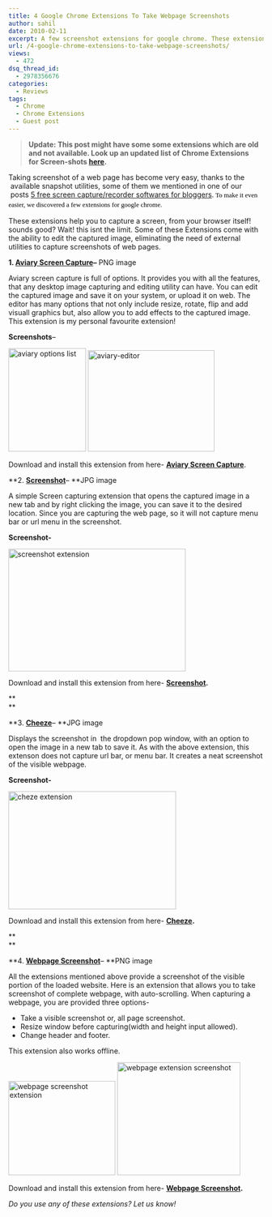 ```yaml
---
title: 4 Google Chrome Extensions To Take Webpage Screenshots
author: sahil
date: 2010-02-11
excerpt: A few screenshot extensions for google chrome. These extensions help you to capture a screen, from your browser itself! sounds good ? Wait! this isnt the limit. Some of these Extensions come with the ability to edit the captured image, eliminating the need of external utilities to capture screenshots of web pages.
url: /4-google-chrome-extensions-to-take-webpage-screenshots/
views:
  - 472
dsq_thread_id:
  - 2978356676
categories:
  - Reviews
tags:
  - Chrome
  - Chrome Extensions
  - Guest post
---
```

> **Update: This post might have some some extensions which are old and not available. Look up an updated list of Chrome Extensions for Screen-shots [here][1].**

Taking screenshot of a web page has become very easy, thanks to the  available snapshot utilities, some of them we mentioned in one of our  posts <a title="5 Screen Capture/Recording Softwares For Bloggers" href="http://devilsworkshop.org/5-free-screen-capturerecorder-softwares-for-bloggers/" target="_blank">5 free screen capture/recorder softwares for bloggers</a>.<span style="font-family: 'Lucida Grande', Verdana, Arial, 'Bitstream Vera Sans', sans-serif;line-height: 15px;font-size: 11px;color: #333333"><strong><span style="color: #000000;font-family: Georgia, 'Times New Roman', 'Bitstream Charter', Times, serif;font-weight: normal;line-height: 19px;font-size: 13px"> To make it even easier, we discovered a few extensions for google chrome.</span></strong></span>

These extensions help you to capture a screen, from your browser itself! sounds good? Wait! this isnt the limit. Some of these Extensions come with the ability to edit the captured image, eliminating the need of external utilities to capture screenshots of web pages.

**1. **<a href="https://chrome.google.com/extensions/detail/ncgcgghbabbopfcpgcjpfffdgnbadegf" onclick="_gaq.push(['_trackEvent', 'outbound-article', 'https://chrome.google.com/extensions/detail/ncgcgghbabbopfcpgcjpfffdgnbadegf', 'Aviary Screen Capture']);" title="aviary screen capture"  target="_blank"><strong>Aviary Screen Capture</strong></a>**&#8211;** PNG image

Aviary screen capture is full of options. It provides you with all the features, that any desktop image capturing and editing utility can have. You can edit the captured image and save it on your system, or upload it on web. The editor has many options that not only include resize, rotate, flip and add visuall graphics but, also allow you to add effects to the captured image. This extension is my personal favourite extension!

**Screenshots**&#8211;

<img class="wp-image-52162" style="margin-top: 0px;margin-bottom: 0px;padding: 0px" src="http://cdn.devilsworkshop.org/files/2010/02/aviary-options.png" alt="aviary options list" width="153" height="204" /> <img style="margin-top: 0px;margin-bottom: 0px;padding: 0px" src="http://cdn.devilsworkshop.org/files/2010/02/aviary-editor.png" alt="aviary-editor" width="250" height="200" />

Download and install this extension from here- **<a href="https://chrome.google.com/extensions/detail/ncgcgghbabbopfcpgcjpfffdgnbadegf" onclick="_gaq.push(['_trackEvent', 'outbound-article', 'https://chrome.google.com/extensions/detail/ncgcgghbabbopfcpgcjpfffdgnbadegf', 'Aviary Screen Capture']);" title="aviary screen capture"  target="_blank">Aviary Screen Capture</a><span style="font-weight: normal">.</span>**

**2. **<a href="https://chrome.google.com/extensions/detail/ljnhbdmlnngoimlkeelbomnegaokpglm" onclick="_gaq.push(['_trackEvent', 'outbound-article', 'https://chrome.google.com/extensions/detail/ljnhbdmlnngoimlkeelbomnegaokpglm', 'Screenshot']);" title="screenshot"  target="_blank"><strong>Screenshot</strong></a>**&#8211; **JPG image

A simple Screen capturing extension that opens the captured image in a new tab and by right clicking the image, you can save it to the desired location. Since you are capturing the web page, so it will not capture menu bar or url menu in the screenshot.

**Screenshot-**

**<span style="font-weight: normal"><img style="border: 0px initial initial" src="http://cdn.devilsworkshop.org/files/2010/02/screenshot.png" alt="screenshot extension" width="350" height="242" /></span>**

Download and install this extension from here- **<a href="https://chrome.google.com/extensions/detail/ljnhbdmlnngoimlkeelbomnegaokpglm" onclick="_gaq.push(['_trackEvent', 'outbound-article', 'https://chrome.google.com/extensions/detail/ljnhbdmlnngoimlkeelbomnegaokpglm', 'Screenshot']);" title="screenshot"  target="_blank">Screenshot</a>.**

**  
**

**3. **<a href="https://chrome.google.com/extensions/detail/gcidomlkfiafggohnnnpfdcphkbgogdj" onclick="_gaq.push(['_trackEvent', 'outbound-article', 'https://chrome.google.com/extensions/detail/gcidomlkfiafggohnnnpfdcphkbgogdj', 'Cheeze']);" title="cheeze"  target="_blank"><strong>Cheeze</strong></a>**&#8211; **JPG image

Displays the screenshot in  the dropdown pop window, with an option to open the image in a new tab to save it. As with the above extension, this extenson does not capture url bar, or menu bar. It creates a neat screenshot of the visible webpage.

**Screenshot-**

**<span style="font-weight: normal"> <img style="border: 0px initial initial" src="http://cdn.devilsworkshop.org/files/2010/02/cheeze.png" alt="cheze extension" width="331" height="233" /></span>**

Download and install this extension from here- **<a href="https://chrome.google.com/extensions/detail/gcidomlkfiafggohnnnpfdcphkbgogdj" onclick="_gaq.push(['_trackEvent', 'outbound-article', 'https://chrome.google.com/extensions/detail/gcidomlkfiafggohnnnpfdcphkbgogdj', 'Cheeze']);" title="cheeze"  target="_blank">Cheeze</a>.**

**  
**

**4. **<a href="https://chrome.google.com/extensions/detail/ckibcdccnfeookdmbahgiakhnjcddpki" onclick="_gaq.push(['_trackEvent', 'outbound-article', 'https://chrome.google.com/extensions/detail/ckibcdccnfeookdmbahgiakhnjcddpki', 'Webpage Screenshot']);" title="webpage screenshot"  target="_blank"><strong>Webpage Screenshot</strong></a>**&#8211; **PNG image

All the extensions mentioned above provide a screenshot of the visible portion of the loaded website. Here is an extension that allows you to take screenshot of complete webpage, with auto-scrolling. When capturing a webpage, you are provided three options-

  * Take a visible screenshot or, all page screenshot.
  * Resize window before capturing(width and height input allowed).
  * Change header and footer.

This extension also works offline.

<img style="border: 0px initial initial" src="http://cdn.devilsworkshop.org/files/2010/02/webpage-screenshot-1.png" alt="webpage screenshot extension" width="211" height="186" /> <img src="http://cdn.devilsworkshop.org/files/2010/02/webpage-screenshot-2.png" alt="webpage extension screenshot" width="243" height="223" />

Download and install this extension from here- **<a href="https://chrome.google.com/extensions/detail/ckibcdccnfeookdmbahgiakhnjcddpki" onclick="_gaq.push(['_trackEvent', 'outbound-article', 'https://chrome.google.com/extensions/detail/ckibcdccnfeookdmbahgiakhnjcddpki', 'Webpage Screenshot']);" title="webpage screenshot"  target="_blank">Webpage Screenshot</a>.**

*Do you use any of these extensions? Let us know!*

 [1]: http://devilsworkshop.org/5-chrome-extensions-beautiful-screenshots/
